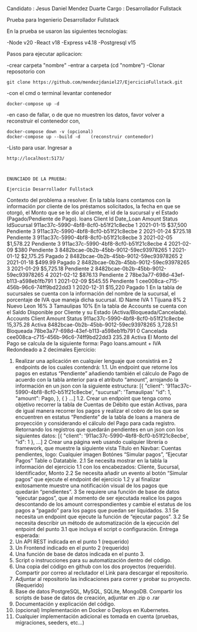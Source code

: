 Candidato : Jesus Daniel Mendez Duarte 
Cargo : Desarrollador Fullstack

Prueba para Ingenierio Desarrollador Fullstack

En la prueba se usaron las siguientes tecnologias:

-Node v20
-React v18
-Express v4.18
-Postgresql v15

Pasos para ejecutar aplicacion:

-crear carpeta "nombre"
-entrar a carpeta  (cd "nombre")
-Clonar reposotorio con 

    git clone https://github.com/mendezjdaniel27/EjercicioFullstack.git

-con el cmd o terminal levantar contenedor

    docker-compose up -d

-en caso de fallar, o de que no muestren los datos, favor volver a reconstruir el contenedor con,

    docker-compose down -v (opcional)
    docker-compose up --build -d    (reconstruir contenedor)

-Listo para usar. Ingresar a

    http://localhost:5173/



    ENUNCIADO DE LA PRUEBA:

    Ejercicio Desarrollador Fullstack
Contexto del problema a resolver.
En la tabla loans contamos con la información por cliente de los préstamos solicitados, la
fecha en que se otorgó, el Monto que se le dio al cliente, el id de la sucursal y el Estado
(Pagado/Pendiente de Pago).
loans
Client Id Date_Loan Amount Status IdSucursal
911ac37c-5990-4bf8-8cf0-b51f21c8ecbe 1 2021-01-15 $37,500 Pendiente 3
911ac37c-5990-4bf8-8cf0-b51f21c8ecbe 2 2021-01-24 $725.18 Pendiente 3
911ac37c-5990-4bf8-8cf0-b51f21c8ecbe 3 2021-02-05 $1,578.22 Pendiente 3
911ac37c-5990-4bf8-8cf0-b51f21c8ecbe 4 2021-02-09 $380 Pendiente 3
8482bcae-0b2b-45bb-9012-59ec93978265 1 2021-01-12 $2,175.25 Pagado 2
8482bcae-0b2b-45bb-9012-59ec93978265 2 2021-01-18 $499.99 Pagado 2
8482bcae-0b2b-45bb-9012-59ec93978265 3 2021-01-29 $5,725.18 Pendiente 2
8482bcae-0b2b-45bb-9012-59ec93978265 4 2021-02-12 $876.13 Pendiente 2
78be3a77-698d-43ef-b113-a598eb1fb791 1 2021-02-09 $545.55 Pendiente 1
cee008ca-c715-456b-96c6-74ff9bd22dd3 1 2020-12-31 $15,220 Pagado 1
En la tabla de sucursales se cuenta con la información del nombre de la sucursal, el
porcentaje de IVA que maneja dicha sucursal.
ID Name IVA
1 Tijuana 8%
2 Nuevo Leon 16%
3 Tamaulipas 10%
En la tabla de Accounts se cuenta con el Saldo Disponible por Cliente y su Estado
(Activa/Bloqueada/Cancelada).
Accounts
Client Amount Status
911ac37c-5990-4bf8-8cf0-b51f21c8ecbe 15,375.28 Activa
8482bcae-0b2b-45bb-9012-59ec93978265 3,728.51 Bloqueada
78be3a77-698d-43ef-b113-a598eb1fb791 0 Cancelada
cee008ca-c715-456b-96c6-74ff9bd22dd3 235.28 Activa
El Monto del Pago se calcula de la siguiente forma:
Pago loans.amount + IVA Redondeado a 2
decimales
Ejercicio:
1. Realizar una aplicación en cualquier lenguaje que consistirá en 2 endpoints de los
cuales contendrá:
1.1. Un endpoint que retorne los pagos en estatus “Pendiente” añadiendo también el
cálculo de Pago de acuerdo con la tabla anterior para el atributo “amount”,
arrojando la información en un json con la siguiente estructura:
[{
 "client": '911ac37c-5990-4bf8-8cf0-b51f21c8ecbe',
 "sucursal": 'Tamaulipas'
 "id": 1,
 "amount": Pago,
}, { } …]
1.2. Crear un endpoint que tenga como objetivo recorrer la tabla de Cuentas de Débito
que están Activas, para de igual manera recorrer los pagos y realizar el cobro de los
que se encuentren en estatus “Pendiente” de la tabla de loans a manera de
proyección y considerando el cálculo del Pago para cada registro.
Retornando los registros que quedarán pendientes en un json con los siguientes
datos:
[{
 "client": '911ac37c-5990-4bf8-8cf0-b51f21c8ecbe',
 "id": 1 }, …]
2 Crear una página web usando cualquier librería o framework, que muestre la
siguiente vista
Título en Navbar: Cuentas pendientes,
logo: Cualquier imagen
Botónes “Simular pagos”, “Ejecutar Pagos”
Table o Datatable.
2.1 Se necesita mostrar en la tabla la información del ejercicio 1.1 con los encabezados:
Cliente, Sucursal, Identificador, Monto
2.2 Se necesita añadir un evento al botón “Simular pagos” que ejecute el endpoint del
ejercicio 1.2 y al finalizar exitosamente muestre una notificación visual de los pagos
que quedarán “pendientes”.
3 Se requiere una función de base de datos “ejecutar pagos”, que al momento de ser
ejecutada realice los pagos descontando de los amount correspondientes y cambie
el estatus de los pagos a “pagado” para los pagos que puedan ser liquidados.
3.1 Se necesita un endpoint que ejecute la función de “ejecutar pagos”.
3.2 Se necesita describir un método de automatización de la ejecución del entpoint del
punto 3.1 que incluya el script o configuración.
Entrega esperada:
1. Un API REST indicada en el punto 1 (requerido)
2. Un Frontend indicado en el punto 2 (requerido)
3. Una función de base de datos indicada en el punto 3.
4. Script o instrucciones para su automatización dentro del código.
5. Una copia del código en github con los dos proyectos (requerido). Compartir por
correo al reclutador el Link para descargar el repositorio.
6. Adjuntar al repositorio las indicaciones para correr y probar su proyecto. (Requerido)
7. Base de datos PostgreSQL, MySQL, SQLite, MongoDB. Compartir los scripts de base
de datos de creación, adjuntar en .zip o .rar
8. Documentación y explicación del código.
9. (opcional) Implementación en Docker o Deploys en Kubernetes.
10. Cualquier implementación adicional es tomada en cuenta (pruebas, migraciones,
seeders, etc…)